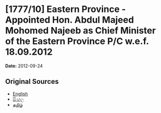 # [1777/10] Eastern Province - Appointed Hon. Abdul Majeed Mohomed Najeeb as Chief Minister of the Eastern Province P/C w.e.f. 18.09.2012

**Date:** 2012-09-24

## Original Sources

- [English](https://documents.gov.lk/view/extra-gazettes/2012/9/1777-10_E.pdf)
- [සිංහල](https://documents.gov.lk/view/extra-gazettes/2012/9/1777-10_S.pdf)
- [தமிழ்](https://documents.gov.lk/view/extra-gazettes/2012/9/1777-10_T.pdf)
